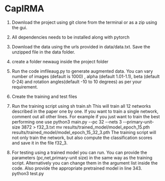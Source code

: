# CapIRMA

1. Download the project using git clone from the terminal or as a zip using the gui. 

2. All dependencies needs to be installed along with pytorch

3. Download the data using the urls provided in data/data.txt.  Save the unzipped file in the data folder.

4. create a folder newaug inside the project folder

5. Run the code imfileaug.py to generate augmented data. You can vary number of images (default is 1000) , alpha (default 1.01-1.1), beta (default 0-24) and rotation angles(default -10 to 10 degrees) as per your requirement.

6. Create the training and test files 

7. Run the training script using
sh train.sh
This will train all 12 networks described in the paper one by one. If you want to train a single network, comment out all other lines. For example if you just want to train the best performing one use
python3 main.py --pc 32 --nets 3 --primary-unit-size 3872 > f32_3.txt
mv     results/trained_model/model_epoch_15.pth  results/trained_model/model_epoch_15_32_3.pth
The training script will not only train the network, but also compute the classification scores and save it in the file f32_3.

8. For testing using a trained model you can run. You can provide the parameters (pc,net,primary-unit size) in the same way as the training script. Alternatively you can change them in the argument list inside the code. Also provide the appropriate pretrained model in line 343.
python3 test.py


